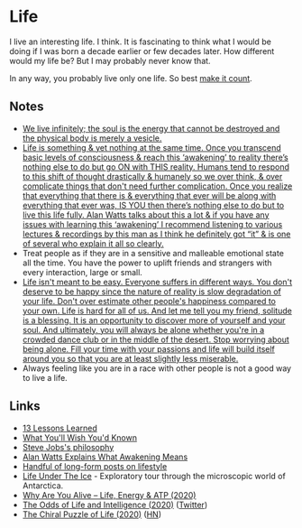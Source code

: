 # Life

I live an interesting life. I think. It is fascinating to think what I would be doing if I was born a decade earlier or few decades later. How different would my life be? But I may probably never know that.

In any way, you probably live only one life. So best [make it count](http://paulgraham.com/vb.html).

## Notes

- [We live infinitely; the soul is the energy that cannot be destroyed and the physical body is merely a vesicle.](https://www.reddit.com/r/DMT/comments/7mnp7f/your_number_one_most_profound_realisation_after/)
- [Life is something & yet nothing at the same time. Once you transcend basic levels of consciousness & reach this ‘awakening’ to reality there’s nothing else to do but go ON with THIS reality. Humans tend to respond to this shift of thought drastically & humanely so we over think, & over complicate things that don't need further complication. Once you realize that everything that there is & everything that ever will be along with everything that ever was, IS YOU then there’s nothing else to do but to live this life fully. Alan Watts talks about this a lot & if you have any issues with learning this ‘awakening’ I recommend listening to various lectures & recordings by this man as I think he definitely got “it” & is one of several who explain it all so clearly.](https://www.reddit.com/r/Psychonaut/comments/7whvuf/what_youre_experiencing_is_death_without_the/)
- Treat people as if they are in a sensitive and malleable emotional state all the time. You have the power to uplift friends and strangers with every interaction, large or small.
- [Life isn't meant to be easy. Everyone suffers in different ways. You don't deserve to be happy since the nature of reality is slow degradation of your life. Don't over estimate other people's happiness compared to your own. Life is hard for all of us. And let me tell you my friend, solitude is a blessing. It is an opportunity to discover more of yourself and your soul. And ultimately, you will always be alone whether you're in a crowded dance club or in the middle of the desert. Stop worrying about being alone. Fill your time with your passions and life will build itself around you so that you are at least slightly less miserable.](https://www.reddit.com/r/Psychonaut/comments/8exb53/seems_i_am_destined_for_a_life_of_lonely/)
- Always feeling like you are in a race with other people is not a good way to live a life.

## Links

- [13 Lessons Learned](https://brightthemag.com/13-lessons-learned-e4f8ceb21e60)
- [What You'll Wish You'd Known](http://www.paulgraham.com/hs.html)
- [Steve Jobs's philosophy](https://www.youtube.com/watch?v=uwf38MVMbc8)
- [Alan Watts Explains What Awakening Means](https://www.youtube.com/watch?v=7SfZZlpfaN0)
- [Handful of long-form posts on lifestyle](https://wiki.xxiivv.com/#lifestyle)
- [Life Under The Ice](https://lifeundertheice.org/) - Exploratory tour through the microscopic world of Antarctica.
- [Why Are You Alive – Life, Energy & ATP (2020)](https://www.youtube.com/watch?v=QImCld9YubE)
- [The Odds of Life and Intelligence (2020)](https://www.youtube.com/watch?v=iLbbpRYRW5Y) ([Twitter](https://twitter.com/BadAstronomer/status/1262759449384517634))
- [The Chiral Puzzle of Life (2020)](https://iopscience.iop.org/article/10.3847/2041-8213/ab8dc6) ([HN](https://news.ycombinator.com/item?id=23294294))